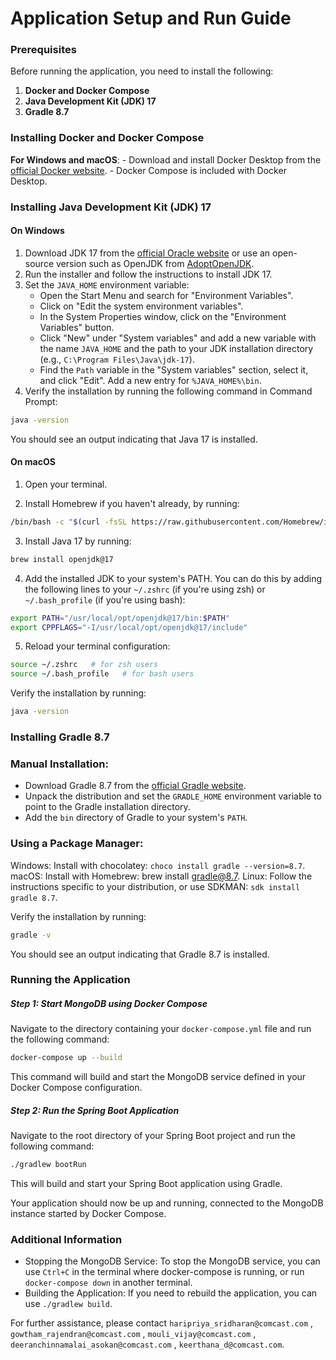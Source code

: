 # Application Setup and Run Guide

### Prerequisites
Before running the application, you need to install the following:
1. **Docker and Docker Compose**
2. **Java Development Kit (JDK) 17**
3. **Gradle 8.7**

### Installing Docker and Docker Compose
**For Windows and macOS**:
    - Download and install Docker Desktop from the [official Docker website](https://www.docker.com/products/docker-desktop).
    - Docker Compose is included with Docker Desktop.

### Installing Java Development Kit (JDK) 17
#### On Windows

1. Download JDK 17 from the [official Oracle website](https://www.oracle.com/java/technologies/javase-jdk17-downloads.html) or use an open-source version such as OpenJDK from [AdoptOpenJDK](https://adoptopenjdk.net/).
2. Run the installer and follow the instructions to install JDK 17.
3. Set the `JAVA_HOME` environment variable:
   - Open the Start Menu and search for "Environment Variables".
   - Click on "Edit the system environment variables".
   - In the System Properties window, click on the "Environment Variables" button.
   - Click "New" under "System variables" and add a new variable with the name `JAVA_HOME` and the path to your JDK installation directory (e.g., `C:\Program Files\Java\jdk-17`).
   - Find the `Path` variable in the "System variables" section, select it, and click "Edit". Add a new entry for `%JAVA_HOME%\bin`.
4. Verify the installation by running the following command in Command Prompt:

```bash
java -version
```
You should see an output indicating that Java 17 is installed.

#### On macOS
1. Open your terminal.

2. Install Homebrew if you haven't already, by running:

```bash
/bin/bash -c "$(curl -fsSL https://raw.githubusercontent.com/Homebrew/install/HEAD/install.sh)"
```
3. Install Java 17 by running:

```bash
brew install openjdk@17
```

4. Add the installed JDK to your system's PATH. You can do this by adding the following lines to your `~/.zshrc` (if you're using zsh) or `~/.bash_profile` (if you're using bash):

```bash
export PATH="/usr/local/opt/openjdk@17/bin:$PATH"
export CPPFLAGS="-I/usr/local/opt/openjdk@17/include"
```
5. Reload your terminal configuration:

```bash
source ~/.zshrc   # for zsh users
source ~/.bash_profile   # for bash users
```

Verify the installation by running:

```bash
java -version
````

### Installing Gradle 8.7
### Manual Installation:

- Download Gradle 8.7 from the [official Gradle website](https://gradle.org/install/).
- Unpack the distribution and set the `GRADLE_HOME` environment variable to point to the Gradle installation directory.
- Add the `bin` directory of Gradle to your system's `PATH`.

### Using a Package Manager:

Windows: Install with chocolatey: `choco install gradle --version=8.7`.
macOS: Install with Homebrew: brew install gradle@8.7.
Linux: Follow the instructions specific to your distribution, or use SDKMAN: `sdk install gradle 8.7`.

Verify the installation by running:

```bash
gradle -v
```
You should see an output indicating that Gradle 8.7 is installed.

### Running the Application
##### Step 1: Start MongoDB using Docker Compose
Navigate to the directory containing your `docker-compose.yml` file and run the following command:
```bash
docker-compose up --build
```
This command will build and start the MongoDB service defined in your Docker Compose configuration.

##### Step 2: Run the Spring Boot Application
Navigate to the root directory of your Spring Boot project and run the following command:
```bash
./gradlew bootRun
```
This will build and start your Spring Boot application using Gradle.

Your application should now be up and running, connected to the MongoDB instance started by Docker Compose.

### Additional Information
- Stopping the MongoDB Service: To stop the MongoDB service, you can use `Ctrl+C` in the terminal where docker-compose is running, or run `docker-compose down` in another terminal.
- Building the Application: If you need to rebuild the application, you can use `./gradlew build`.

For further assistance, please contact `haripriya_sridharan@comcast.com` , `gowtham_rajendran@comcast.com` , `mouli_vijay@comcast.com` , `deeranchinnamalai_asokan@comcast.com` , `keerthana_d@comcast.com`.


